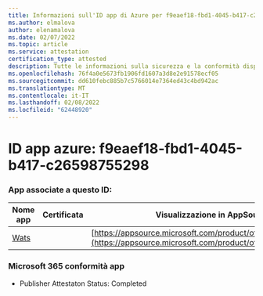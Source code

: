 ```yaml
---
title: Informazioni sull'ID app di Azure per f9eaef18-fbd1-4045-b417-c26598755298
ms.author: elmalova
author: elenamalova
ms.date: 02/07/2022
ms.topic: article
ms.service: attestation
certification_type: attested
description: Tutte le informazioni sulla sicurezza e la conformità disponibili per f9eaef18-fbd1-4045-b417-c26598755298.
ms.openlocfilehash: 76f4a0e5673fb1906fd1607a3d8e2e91578ecf05
ms.sourcegitcommit: dd610febc885b7c5766014e7364ed43c4bd942ac
ms.translationtype: MT
ms.contentlocale: it-IT
ms.lasthandoff: 02/08/2022
ms.locfileid: "62448920"
---
```

# <a name="azure-app-id-f9eaef18-fbd1-4045-b417-c26598755298"></a>ID app azure: f9eaef18-fbd1-4045-b417-c26598755298


### <a name="apps-associated-with-this-id"></a>App associate a questo ID:
| **Nome app** | **Certificata** | **Visualizzazione in AppSource** |
|--------------|---------------|-----------------------|
| [Wats](https://docs.microsoft.com/microsoft-365-app-certification/forward/WA200003597) |  | [https://appsource.microsoft.com/product/office/WA200003597](https://appsource.microsoft.com/product/office/WA200003597) |

### <a name="microsoft-365-app-compliance-status"></a>Microsoft 365 conformità app
- Publisher Attestaton Status: Completed
